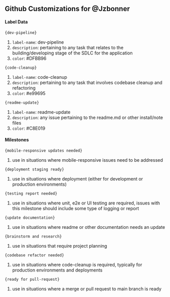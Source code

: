 ## Github Customizations for @Jzbonner

#### Label Data 
`{dev-pipeline}`
1. `label-name`: dev-pipeline 
2. `description`: pertaining to any task that relates to the building/developing stage of the SDLC for the application 
3. `color`: #DFBB96 

`{code-cleanup}`
1. `label-name`: code-cleanup 
2. `description`: pertaining to any task that involves codebase cleanup and refactoring
3. `color`: #e99695 

`{readme-update}`
1. `label-name`: readme-update
2. `description`: any issue pertaining to the readme.md or other install/note files
3. `color`: #C8E019

#### Milestones
`{mobile-responsive updates needed}`
1. use in situations where mobile-responsive issues need to be addressed

`{deployment staging ready}`
1. use in situations where deployment (either for development or production environments)

`{testing report needed}`
1. use in situations where unit, e2e or UI testing are required, issues with this milestone should include some type of logging or report 

`{update documentation}`
1. use in situations where readme or other documentation needs an update 

`{brainstorm and research}`
1. use in situations that require project planning

`{codebase refactor needed}`
1. use in situations where code-cleanup is required, typically for production environments and deployments 

`{ready for pull-request}`
1. use in situations where a merge or pull request to main branch is ready
